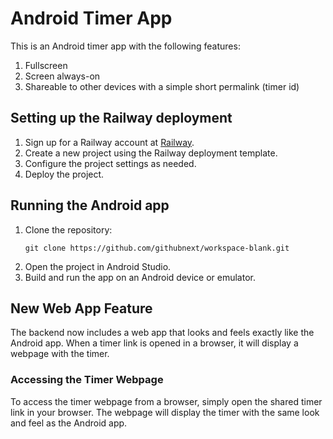 # Android Timer App

This is an Android timer app with the following features:
1. Fullscreen
2. Screen always-on
3. Shareable to other devices with a simple short permalink (timer id)

## Setting up the Railway deployment

1. Sign up for a Railway account at [Railway](https://railway.app/).
2. Create a new project using the Railway deployment template.
3. Configure the project settings as needed.
4. Deploy the project.

## Running the Android app

1. Clone the repository:
   ```
   git clone https://github.com/githubnext/workspace-blank.git
   ```
2. Open the project in Android Studio.
3. Build and run the app on an Android device or emulator.

## New Web App Feature

The backend now includes a web app that looks and feels exactly like the Android app. When a timer link is opened in a browser, it will display a webpage with the timer.

### Accessing the Timer Webpage

To access the timer webpage from a browser, simply open the shared timer link in your browser. The webpage will display the timer with the same look and feel as the Android app.
